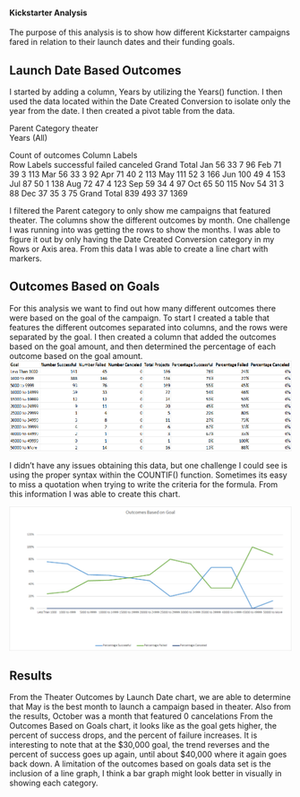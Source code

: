 #### **Kickstarter Analysis**

The purpose of this analysis is to show how different Kickstarter campaigns fared in relation to their launch dates and their funding goals. 

## Launch Date Based Outcomes
I started by adding a column, Years by utilizing the Years() function. I then used the data located within the Date Created Conversion to isolate only the year from the date. I then created a pivot table from the data. 

Parent Category	theater			
Years	(All)			
				
Count of outcomes	Column Labels			
Row Labels	successful	failed	canceled	Grand Total
Jan	56	33	7	96
Feb	71	39	3	113
Mar	56	33	3	92
Apr	71	40	2	113
May	111	52	3	166
Jun	100	49	4	153
Jul	87	50	1	138
Aug	72	47	4	123
Sep	59	34	4	97
Oct	65	50		115
Nov	54	31	3	88
Dec	37	35	3	75
Grand Total	839	493	37	1369

I filtered the Parent category to only show me campaigns that featured theater. The columns show the different outcomes by month.  One challenge I was running into was getting the rows to show the months. I was able to figure it out by only having the Date Created Conversion category in my Rows or Axis area.
From this data I was able to create a line chart with markers. 
 

## Outcomes Based on Goals
For this analysis we want to find out how many different outcomes there were based on the goal of the campaign. To start I created a table that features the different outcomes separated into columns, and the rows were separated by the goal. I then created a column that added the outcomes based on the goal amount, and then determined the percentage of each outcome based on the goal amount.
 ![This is an image]( https://github.com/awill1786/kickstarter-analysis/blob/main/resources/Outcomes_vs_Goals_Table.png) 



I didn’t have any issues obtaining this data, but one challenge I could see is using the proper syntax within the COUNTIF() function. Sometimes its easy to miss a quotation when trying to write the criteria for the formula. From this information I was able to create this chart. 

![This is an image]( https://github.com/awill1786/kickstarter-analysis/blob/main/resources/Outcomes_vs_Goals.png)

 

## Results
From the Theater Outcomes by Launch Date chart, we are able to determine that May is the best month to launch a campaign based in theater. Also from the results, October was a month that featured 0 cancelations
From the Outcomes Based on Goals chart, it looks like as the goal gets higher, the percent of success drops, and the percent of failure increases. It is interesting to note that at the $30,000 goal, the trend reverses and the percent of success goes up again, until about $40,000 where it again goes back down.
A limitation of the outcomes based on goals data set is the inclusion of a line graph, I think a bar graph might look better in visually in showing each category.
